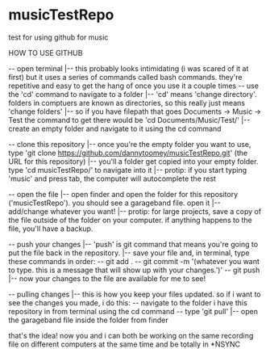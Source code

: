 # musicTestRepo
test for using github for music 

HOW TO USE GITHUB

-- open terminal
  |-- this probably looks intimidating (i was scared of it at first) but it uses a series of commands called bash commands. 
      they're repetitive and easy to get the hang of once you use it a couple times
-- use the 'cd' command to navigate to a folder
  |-- 'cd' means 'change directory'. folders in comptuers are known as directories, so this really just means 'change folders'
  |-- so if you have filepath that goes Documents -> Music -> Test the command to get there would be 'cd Documents/Music/Test/'
  |-- create an empty folder and navigate to it using the cd command

-- clone this repository
  |-- once you're the empty folder you want to use, type 'git clone https://github.com/dannytoomey/musicTestRepo.git' (the URL for this repository)
  |-- you'll a folder get copied into your empty folder. type 'cd musicTestRepo/' to navigate into it
  |-- protip: if you start typing 'music' and press tab, the computer will autocomplete the rest
  
-- open the file
  |-- open finder and open the folder for this repository ('musicTestRepo'). you should see a garageband file. open it
  |-- add/change whatever you want!
  |-- protip: for large projects, save a copy of the file outside of the folder on your computer. if anything happens to the file, you'll have a backup.
  
-- push your changes
  |-- 'push' is git command that means you're going to put the file back in the repository. 
  |-- save your file and, in terminal, type these commands in order:
      -- git add .
      -- git commit -m '(whatever you want to type. this is a message that will show up with your changes.')'
      -- git push
  |-- now your changes to the file are available for me to see!
  
-- pulling changes
  |-- this is how you keep your files updated. so if i want to see the changes you made, i do this:
      -- navigate to the folder i have this repository in from terminal using the cd command
      -- type 'git pull'
  |-- open the garageband file inside the folder from finder

that's the idea! now you and i can both be working on the same recording file on different computers at the same time and be totally in *NSYNC
